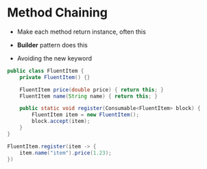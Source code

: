 # Method Chaining

- Make each method return instance, often this

- **Builder** pattern does this

- Avoiding the new keyword

```java
public class FluentItem {
    private FluentItem() {}

    FluentItem price(double price) { return this; }
    FluentItem name(String name) { return this; }

    public static void register(Consumable<FluentItem> block) {
        FluentItem item = new FluentItem();
        block.accept(item);
    }
}

FluentItem.register(item -> {
    item.name("item").price(1.23);
})
```
